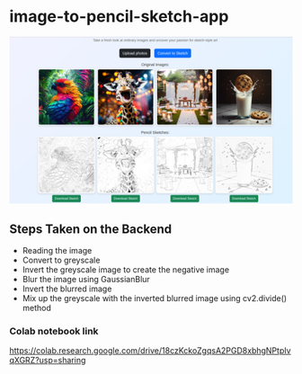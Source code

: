 # image-to-pencil-sketch-app
![screenshot](frontend/src/assets/images/screenshot.png)

## Steps Taken on the Backend
- Reading the image
- Convert to greyscale
- Invert the greyscale image to create the negative image
- Blur the image using GaussianBlur
- Invert the blurred image
- Mix up the greyscale with the inverted blurred image using cv2.divide() method

### Colab notebook link
https://colab.research.google.com/drive/18czKckoZgqsA2PGD8xbhgNPtpIvqXGRZ?usp=sharing